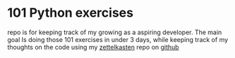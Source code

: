 # 101 Python exercises
  repo is for keeping track of my growing as a aspiring developer.
  The main goal Is doing those 101 exercises in under 3 days, while
  keeping track of my thoughts on the code using my [zettelkasten](https://en.wikipedia.org/wiki/Zettelkasten) repo on [github](https://github.com/LohanGuedes/zet)



